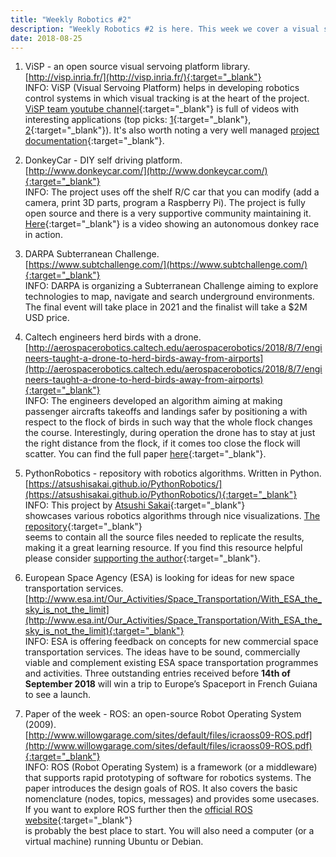 ```yaml
---
title: "Weekly Robotics #2"
description: "Weekly Robotics #2 is here. This week we cover a visual servoing platform library, a DIY self driving R/C platform, bird herding with a drone and more! This week we kick-off a paper of the week and cover Robot Operating System (ROS). And if you are looking for a challenge then DARPA or ESA might have something just for you!"
date: 2018-08-25
---
```


1) ViSP - an open source visual servoing platform library.
<br>[http://visp.inria.fr/](http://visp.inria.fr/){:target="_blank"}<br>
INFO: ViSP (Visual Servoing Platform) helps in developing robotics control systems in which visual tracking is at the heart of the project. [ViSP team youtube channel](https://www.youtube.com/user/VispTeam/videos){:target="_blank"} is full of videos with interesting applications (top picks: [1](https://www.youtube.com/watch?v=n50CFukmEYs){:target="_blank"}, [2](https://www.youtube.com/watch?v=7A5cqUEKXHg){:target="_blank"}). It's also worth noting a very well managed [project documentation](http://visp-doc.inria.fr/doxygen/visp-daily/index.html){:target="_blank"}.

2) DonkeyCar - DIY self driving platform.
<br>[http://www.donkeycar.com/](http://www.donkeycar.com/){:target="_blank"}<br>
INFO: The project uses off the shelf R/C car that you can modify (add a camera, print 3D parts, program a Raspberry Pi). The project is fully open source and there is a very supportive community maintaining it. [Here](https://youtu.be/lfwq73D7oHg){:target="_blank"} is a video showing an autonomous donkey race in action.

3) DARPA Subterranean Challenge.
<br>[https://www.subtchallenge.com/](https://www.subtchallenge.com/){:target="_blank"}<br>
INFO: DARPA is organizing a Subterranean Challenge aiming to explore technologies to map, navigate and search underground environments. The final event will take place in 2021 and the finalist will take a $2M USD price. 

4) Caltech engineers herd birds with a drone.
<br>[http://aerospacerobotics.caltech.edu/aerospacerobotics/2018/8/7/engineers-taught-a-drone-to-herd-birds-away-from-airports](http://aerospacerobotics.caltech.edu/aerospacerobotics/2018/8/7/engineers-taught-a-drone-to-herd-birds-away-from-airports){:target="_blank"}<br>
INFO: The engineers developed an algorithm aiming at making passenger aircrafts takeoffs and landings safer by positioning a with respect to the flock of birds in such way that the whole flock changes the course. Interestingly, during operation the drone has to stay at just the right distance from the flock, if it comes too close the flock will scatter. You can find the full paper [here](http://resolver.caltech.edu/CaltechAUTHORS:20180706-131611070){:target="_blank"}.

5) PythonRobotics - repository with robotics algorithms. Written in Python.
<br>[https://atsushisakai.github.io/PythonRobotics/](https://atsushisakai.github.io/PythonRobotics/){:target="_blank"}<br>
INFO: This project by [Atsushi Sakai](https://github.com/AtsushiSakai){:target="_blank"}<br> showcases various robotics algorithms through nice visualizations. [The repository](https://github.com/AtsushiSakai/PythonRobotics){:target="_blank"}<br> seems to contain all the source files needed to replicate the results, making it a great learning resource. If you find this resource helpful please consider [supporting the author](https://github.com/AtsushiSakai/PythonRobotics#support){:target="_blank"}.

6) European Space Agency (ESA) is looking for ideas for new space transportation services.
<br>[http://www.esa.int/Our_Activities/Space_Transportation/With_ESA_the_sky_is_not_the_limit](http://www.esa.int/Our_Activities/Space_Transportation/With_ESA_the_sky_is_not_the_limit){:target="_blank"}<br>
INFO: ESA is offering feedback on concepts for new commercial space transportation services. The ideas have to be sound, commercially viable and complement existing ESA space transportation programmes and activities. Three outstanding entries received before <b>14th of September 2018</b> will win a trip to Europe’s Spaceport in French Guiana to see a launch.

7) Paper of the week - ROS: an open-source Robot Operating System (2009).
<br>[http://www.willowgarage.com/sites/default/files/icraoss09-ROS.pdf](http://www.willowgarage.com/sites/default/files/icraoss09-ROS.pdf){:target="_blank"}<br>
INFO: ROS (Robot Operating System) is a framework (or a middleware) that supports rapid prototyping of software for robotics systems. The paper introduces the design goals of ROS. It also covers the basic nomenclature (nodes, topics, messages) and provides some usecases. If you want to explore ROS further then the [official ROS website](http://www.ros.org/){:target="_blank"}<br> is probably the best place to start. You will also need a computer (or a virtual machine) running Ubuntu or Debian.
